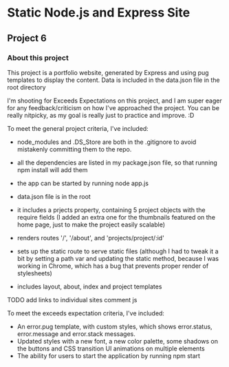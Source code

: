 # Static Node.js and Express Site
## Project 6


### About this project
This project is a portfolio website, generated by Express and using pug templates to display the content. Data is included in the data.json file in the root directory

I'm shooting for Exceeds Expectations on this project, and I am super eager for any feedback/criticism on how I've approached the project. You can be really nitpicky, as my goal is really just to practice and improve. :D

To meet the general project criteria, I've included:

* node_modules and .DS_Store are both in the .gitignore to avoid mistakenly committing them to the repo.
* all the dependencies are listed in my package.json file, so that running npm install will add them
* the app can be started by running node app.js

* data.json file is in the root
* it includes a prjects property, containing 5 project objects with the require fields (I added an extra one for the thumbnails featured on the home page, just to make the project easily scalable)

* renders routes '/', '/about', and 'projects/project/:id'
* sets up the static route to serve static files (although I had to tweak it a bit by setting a path var and updating the static method, because I was working in Chrome, which has a bug that prevents proper render of stylesheets)

* includes layout, about, index and project templates




TODO
add links to individual sites
comment js




To meet the exceeds expectation criteria, I've included:

* An error.pug template, with custom styles, which shows error.status, error.message and error.stack messages.
* Updated styles with a new font, a new color palette, some shadows on the buttons and CSS transition UI animations on multiple elements
* The ability for users to start the application by running npm start